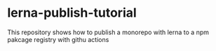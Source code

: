 # lerna-publish-tutorial
This repository shows how to publish a monorepo with lerna to a npm pakcage registry with githu actions

